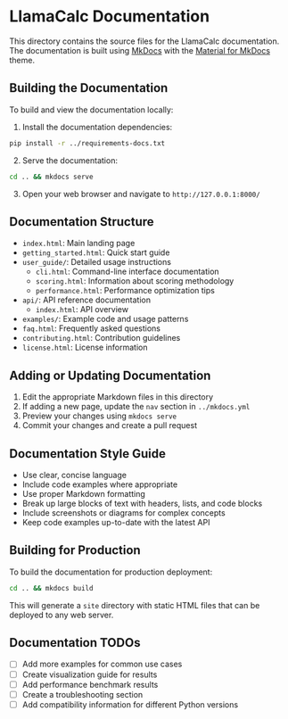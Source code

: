 # LlamaCalc Documentation

This directory contains the source files for the LlamaCalc documentation. The documentation is built using [MkDocs](https://www.mkdocs.org/) with the [Material for MkDocs](https://squidfunk.github.io/mkdocs-material/) theme.

## Building the Documentation

To build and view the documentation locally:

1. Install the documentation dependencies:
```bash
pip install -r ../requirements-docs.txt
```

2. Serve the documentation:
```bash
cd .. && mkdocs serve
```

3. Open your web browser and navigate to `http://127.0.0.1:8000/`

## Documentation Structure

- `index.html`: Main landing page
- `getting_started.html`: Quick start guide
- `user_guide/`: Detailed usage instructions
  - `cli.html`: Command-line interface documentation
  - `scoring.html`: Information about scoring methodology
  - `performance.html`: Performance optimization tips
- `api/`: API reference documentation
  - `index.html`: API overview
- `examples/`: Example code and usage patterns
- `faq.html`: Frequently asked questions
- `contributing.html`: Contribution guidelines
- `license.html`: License information

## Adding or Updating Documentation

1. Edit the appropriate Markdown files in this directory
2. If adding a new page, update the `nav` section in `../mkdocs.yml`
3. Preview your changes using `mkdocs serve`
4. Commit your changes and create a pull request

## Documentation Style Guide

- Use clear, concise language
- Include code examples where appropriate
- Use proper Markdown formatting
- Break up large blocks of text with headers, lists, and code blocks
- Include screenshots or diagrams for complex concepts
- Keep code examples up-to-date with the latest API

## Building for Production

To build the documentation for production deployment:

```bash
cd .. && mkdocs build
```

This will generate a `site` directory with static HTML files that can be deployed to any web server.

## Documentation TODOs

- [ ] Add more examples for common use cases
- [ ] Create visualization guide for results
- [ ] Add performance benchmark results
- [ ] Create a troubleshooting section
- [ ] Add compatibility information for different Python versions 